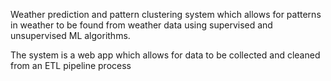 Weather prediction and pattern clustering system which allows for patterns in weather to be found from weather data using supervised and unsupervised ML algorithms.

The system is a web app which allows for data to be collected and cleaned from an ETL pipeline process
